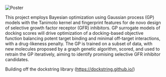 ![Poster](https://github.com/alxfgh/BO-De-Novo-Drug-Design-Docking/blob/main/BO-De-Novo-Drug-Design-Docking-PosterPP_v1_page-0001.jpg)

This project employs Bayesian optimization using Gaussian process (GP) models with the Tanimoto kernel and fingerprint features for de novo design of selective growth factor receptor (GFR) inhibitors. GP surrogate models of docking scores will drive optimization of a docking-based objective function balancing potent target binding and minimal off-target interactions, with a drug-likeness penalty. The GP is trained on a subset of data, with new molecules proposed by a graph genetic algorithm, scored, and used to retrain the GP iteratively, aiming to identify promising selective GFR inhibitor candidates.

Building off the dockstring library (https://dockstring.github.io/)
